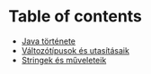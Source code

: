 # Table of contents

* [Java története](README.md)
* [Változótípusok és utasításaik](valtozotipusok-es-utasitasaik.md)
* [Stringek és műveleteik](stringek-es-muveleteik.md)


